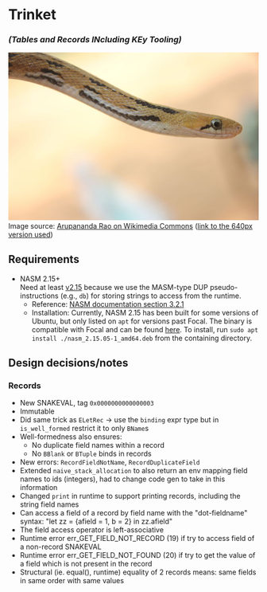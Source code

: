 # Trinket
### *(**T**ables and **R**ecords **IN**cluding **KE**y **T**ooling)*

![A profile view of a cute, slightly smiling trinket snake](assets/trinket.jpg)  
Image source: [Arupananda Rao on Wikimedia Commons](https://commons.wikimedia.org/wiki/File:Close_Up_of_A_Common_Trinket.JPG) ([link to the 640px version used](https://upload.wikimedia.org/wikipedia/commons/thumb/6/6b/Close_Up_of_A_Common_Trinket.JPG/640px-Close_Up_of_A_Common_Trinket.JPG))

## Requirements
* NASM 2.15+  
Need at least [v2.15](https://nasm.us/doc/nasmdocc.html#section-C.1.6) because we use the MASM-type DUP pseudo-instructions (e.g., `db`) for storing strings to access from the runtime.
  * Reference: [NASM documentation section 3.2.1](https://nasm.us/doc/nasmdoc3.html#section-3.2.1)
  * Installation:
    Currently, NASM 2.15 has been built for some versions of Ubuntu, but only listed on `apt` for versions past Focal. The binary is compatible with Focal and can be found [here](http://launchpadlibrarian.net/504311363/nasm_2.15.05-1_amd64.deb). To install, run `sudo apt install ./nasm_2.15.05-1_amd64.deb` from the containing directory.

## Design decisions/notes
### Records
* New SNAKEVAL, tag `0x0000000000000003`
* Immutable
* Did same trick as `ELetRec` -> use the `binding` expr type but in `is_well_formed` restrict it to only `BName`s
* Well-formedness also ensures:
  * No duplicate field names within a record
  * No `BBlank` or `BTuple` binds in records
* New errors: `RecordFieldNotName`, `RecordDuplicateField`
* Extended `naive_stack_allocation` to also return an env mapping field names to ids (integers),
    had to change code gen to take in this information
* Changed `print` in runtime to support printing records, including the string field names
* Can access a field of a record by field name with the "dot-fieldname" syntax: "let zz = {afield = 1, b = 2} in zz.afield"
* The field access operator is left-associative
* Runtime error err_GET_FIELD_NOT_RECORD (19) if try to access field of a non-record SNAKEVAL
* Runtime error err_GET_FIELD_NOT_FOUND (20) if try to get the value of a field which is not present in the record
* Structural (ie. equal(), runtime) equality of 2 records means: same fields in same order with same values
